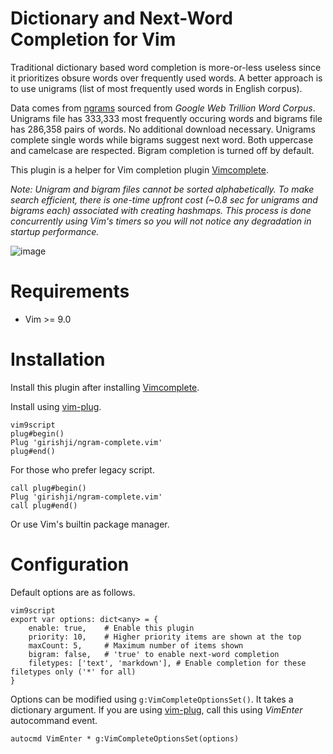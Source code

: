 # Dictionary and Next-Word Completion for Vim

Traditional dictionary based word completion is more-or-less useless since it
prioritizes obsure words over frequently used words. A better approach is to use
unigrams (list of most frequently used words in English corpus).

Data comes from [ngrams](http://norvig.com/ngrams/) sourced from _Google Web
Trillion Word Corpus_. Unigrams file has 333,333 most frequently occuring words and
bigrams file has 286,358 pairs of words. No additional download necessary.
Unigrams complete single words while bigrams suggest next word. Both uppercase
and camelcase are respected. Bigram completion is turned off by default.

This plugin is a helper for Vim completion plugin
[Vimcomplete](https://github.com/girishji/vimcomplete).

_Note: Unigram and bigram files cannot be sorted alphabetically. To make search
efficient, there is one-time upfront cost (~0.8 sec for unigrams and bigrams
each) associated with creating hashmaps. This process is done concurrently
using Vim's timers so you will not notice any degradation in startup
performance._

![image](https://i.imgur.com/HHDt2yh.png)

# Requirements

- Vim >= 9.0

# Installation

Install this plugin after installing [Vimcomplete](https://github.com/girishji/vimcomplete).

Install using [vim-plug](https://github.com/junegunn/vim-plug).

```
vim9script
plug#begin()
Plug 'girishji/ngram-complete.vim'
plug#end()
```

For those who prefer legacy script.

```
call plug#begin()
Plug 'girishji/ngram-complete.vim'
call plug#end()
```

Or use Vim's builtin package manager.

# Configuration

Default options are as follows.

```
vim9script
export var options: dict<any> = {
    enable: true,    # Enable this plugin
    priority: 10,    # Higher priority items are shown at the top
    maxCount: 5,     # Maximum number of items shown
    bigram: false,   # 'true' to enable next-word completion
	filetypes: ['text', 'markdown'], # Enable completion for these filetypes only ('*' for all)
}
```

Options can be modified using `g:VimCompleteOptionsSet()`. It takes a dictionary
argument. If you are using [vim-plug](https://github.com/junegunn/vim-plug),
call this using _VimEnter_ autocommand event.

```
autocmd VimEnter * g:VimCompleteOptionsSet(options)
```

